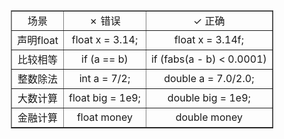 
<table border=1 style='margin: auto; width: max-content;'><tr><td style='text-align: center;'>场景</td><td style='text-align: center;'>✗ 错误</td><td style='text-align: center;'>✓ 正确</td></tr><tr><td style='text-align: center;'>声明float</td><td style='text-align: center;'>float x = 3.14;</td><td style='text-align: center;'>float x = 3.14f;</td></tr><tr><td style='text-align: center;'>比较相等</td><td style='text-align: center;'>if (a == b)</td><td style='text-align: center;'>if (fabs(a - b) &lt; 0.0001)</td></tr><tr><td style='text-align: center;'>整数除法</td><td style='text-align: center;'>int a = 7/2;</td><td style='text-align: center;'>double a = 7.0/2.0;</td></tr><tr><td style='text-align: center;'>大数计算</td><td style='text-align: center;'>float big = 1e9;</td><td style='text-align: center;'>double big = 1e9;</td></tr><tr><td style='text-align: center;'>金融计算</td><td style='text-align: center;'>float money</td><td style='text-align: center;'>double money</td></tr></table>